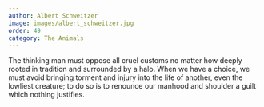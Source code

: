 ```yaml
---
author: Albert Schweitzer
image: images/albert_schweitzer.jpg
order: 49
category: The Animals
---
```


The thinking man must oppose all cruel customs no matter how deeply rooted in tradition and surrounded by a halo. When we have a choice, we must avoid bringing torment and injury into the life of another, even the lowliest creature; to do so is to renounce our manhood and shoulder a guilt which nothing justifies.
